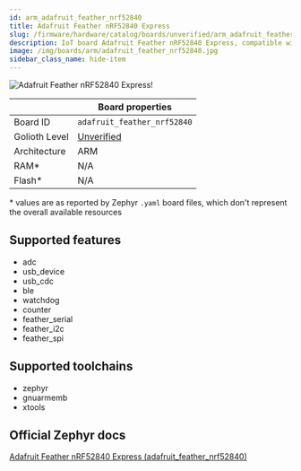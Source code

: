 ```yaml
---
id: arm_adafruit_feather_nrf52840
title: Adafruit Feather nRF52840 Express
slug: /firmware/hardware/catalog/boards/unverified/arm_adafruit_feather_nrf52840
description: IoT board Adafruit Feather nRF52840 Express, compatible with Golioth at unverified level.
image: /img/boards/arm/adafruit_feather_nrf52840.jpg
sidebar_class_name: hide-item
---
```


[//]: # (This is an auto-generated file, do not edit! Changes to it will be lost upon re-generation)

![Adafruit Feather nRF52840 Express!](/img/boards/arm/adafruit_feather_nrf52840.jpg "Adafruit Feather nRF52840 Express")

|                | Board properties     |
| -------------  | -------------------- |
| Board ID       | `adafruit_feather_nrf52840` |
| Golioth Level  | [Unverified](/firmware/hardware#unverified-boards) |
| Architecture   | ARM |
| RAM*           | N/A |
| Flash*         | N/A |

\* values are as reported by Zephyr `.yaml` board files, which don't represent the overall available resources



## Supported features

* adc
* usb_device
* usb_cdc
* ble
* watchdog
* counter
* feather_serial
* feather_i2c
* feather_spi

## Supported toolchains

* zephyr
* gnuarmemb
* xtools

## Official Zephyr docs

[Adafruit Feather nRF52840 Express (adafruit_feather_nrf52840)](https://docs.zephyrproject.org/3.6.0/boards/arm/adafruit_feather_nrf52840/doc/index.html)
